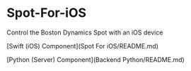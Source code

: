 # Spot-For-iOS
Control the Boston Dynamics Spot with an iOS device

[Swift (iOS) Component](Spot For iOS/README.md)

[Python (Server) Component](Backend Python/README.md)
